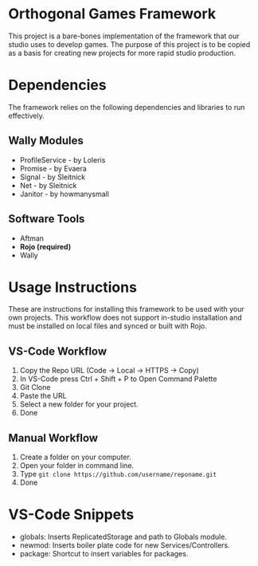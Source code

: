 # Orthogonal Games Framework

This project is a bare-bones implementation of the framework that our studio uses to develop games. The purpose of this project is to be copied as a basis for creating new projects for more rapid studio production.

# Dependencies

The framework relies on the following dependencies and libraries to run effectively.

## Wally Modules

- ProfileService - by Loleris
- Promise - by Evaera
- Signal - by Sleitnick
- Net - by Sleitnick
- Janitor - by howmanysmall

## Software Tools

- Aftman
- **Rojo (required)**
- Wally

# Usage Instructions

These are instructions for installing this framework to be used with your own projects. This workflow does not support in-studio installation and must be installed on local files and synced or built with Rojo.

## VS-Code Workflow

1. Copy the Repo URL (Code -> Local -> HTTPS -> Copy)
2. In VS-Code press Ctrl + Shift + P to Open Command Palette
3. Git Clone
4. Paste the URL
5. Select a new folder for your project.
6. Done

## Manual Workflow

1. Create a folder on your computer.
2. Open your folder in command line.
3. Type `git clone https://github.com/username/reponame.git`
4. Done

# VS-Code Snippets

- globals: Inserts ReplicatedStorage and path to Globals module.
- newmod: Inserts boiler plate code for new Services/Controllers.
- package: Shortcut to insert variables for packages.
